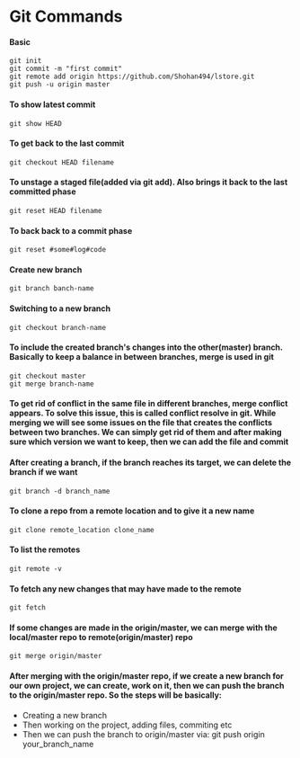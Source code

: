 # Git Commands

#### Basic

	git init
	git commit -m "first commit"
	git remote add origin https://github.com/Shohan494/lstore.git
	git push -u origin master

#### To show latest commit
	git show HEAD

#### To get back to the last commit
	git checkout HEAD filename

#### To unstage a staged file(added via git add). Also brings it back to the last committed phase
	git reset HEAD filename

#### To back back to a commit phase
	git reset #some#log#code

#### Create new branch
	git branch banch-name

#### Switching to a new branch
	git checkout branch-name

#### To include the created branch's changes into the other(master) branch. Basically to keep a balance in between branches, merge is used in git
	git checkout master
	git merge branch-name

#### To get rid of conflict in the same file in different branches, merge conflict appears. To solve this issue, this is called conflict resolve in git. While merging we will see some issues on the file that creates the conflicts between two branches. We can simply get rid of them and after making sure which version we want to keep, then we can add the file and commit

#### After creating a branch, if the branch reaches its target, we can delete the branch if we want
	git branch -d branch_name

#### To clone a repo from a remote location and to give it a new name
	git clone remote_location clone_name

#### To list the remotes
	git remote -v

#### To fetch any new changes that may have made to the remote
	git fetch

#### If some changes are made in the origin/master, we can merge with the local/master repo to remote(origin/master) repo
	git merge origin/master

#### After merging with the origin/master repo, if we create a new branch for our own project, we can create, work on it, then we can push the branch to the origin/master repo. So the steps will be basically:
- Creating a new branch
- Then working on the project, adding files, commiting etc
- Then we can push the branch to origin/master via:
	git push origin your_branch_name

####